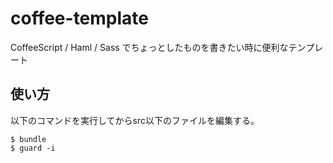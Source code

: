 coffee-template
===============

CoffeeScript / Haml / Sass でちょっとしたものを書きたい時に便利なテンプレート

## 使い方

以下のコマンドを実行してからsrc以下のファイルを編集する。

```
$ bundle
$ guard -i
```
